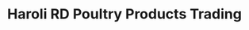 ---
title: "Haroli RD Poultry Products Trading"
url: /baguio/haroli-rd-poultry-products-trading/
shop: farm
---